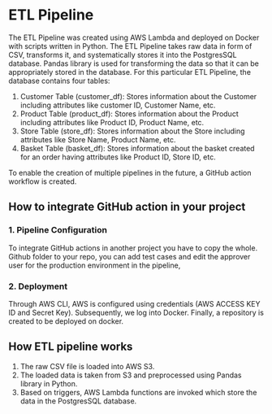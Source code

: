 # ETL Pipeline
The ETL Pipeline was created using AWS Lambda and deployed on Docker with scripts written in Python.
The ETL Pipeline takes raw data in form of CSV, transforms it, and systematically stores it into the PostgresSQL database.
Pandas library is used for transforming the data so that it can be appropriately stored in the database.
For this particular ETL Pipeline, the database contains four tables:
  1) Customer Table (customer_df): Stores information about the Customer including attributes like customer ID, Customer Name, etc.
  2) Product Table (product_df): Stores information about the Product including attributes like Product ID, Product Name, etc.
  3) Store Table (store_df): Stores information about the Store including attributes like Store Name, Product Name, etc.
  4) Basket Table (basket_df): Stores information about the basket created for an order having attributes like Product ID, Store ID, etc.
  
To enable the creation of multiple pipelines in the future, a GitHub action workflow is created.

## How to integrate GitHub action in your project

 ### 1. Pipeline Configuration 
To integrate GitHub actions in another project you have to copy the whole. Github folder to your repo, 
you can add test cases and edit the approver user for the production environment in the pipeline,

 ### 2. Deployment
Through AWS CLI, AWS is configured using credentials (AWS ACCESS KEY ID and Secret Key).
Subsequently, we log into Docker.
Finally, a repository is created to be deployed on docker.


## How ETL pipeline works
1. The raw CSV file is loaded into AWS S3.
2. The loaded data is taken from S3 and preprocessed using Pandas library in Python.
3. Based on triggers, AWS Lambda functions are invoked which store the data in the PostgresSQL database.
        

